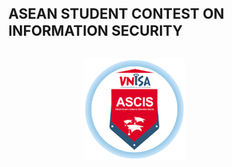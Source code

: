 # ASEAN STUDENT CONTEST ON INFORMATION SECURITY

<h1 align="center">
  <img src=./logo.png width="40%"/>
</h1>
